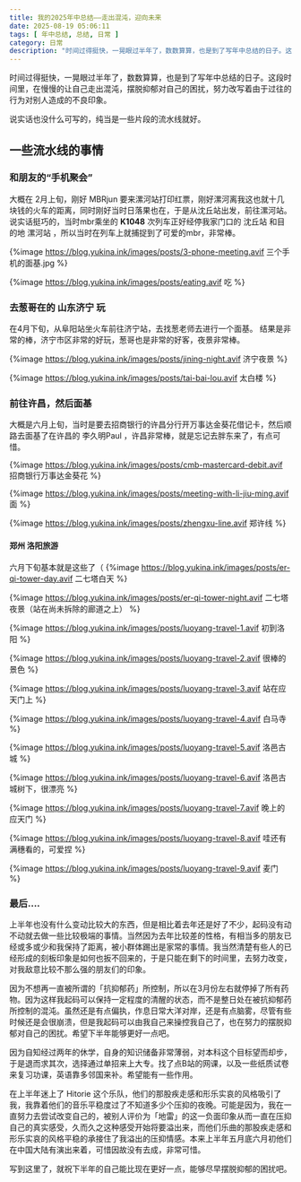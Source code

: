 ```yaml
---
title: 我的2025年中总结——走出混沌，迎向未来
date: 2025-08-19 05:06:11
tags: [ 年中总结, 总结, 日常 ]
category: 日常
description: "时间过得挺快，一晃眼过半年了，数数算算，也是到了写年中总结的日子。这段时间里，在慢慢的让自己走出混沌，摆脱抑郁对自己的困扰，努力改写着由于过往的行为对别人造成的不良印象。"
---
```


时间过得挺快，一晃眼过半年了，数数算算，也是到了写年中总结的日子。这段时间里，在慢慢的让自己走出混沌，摆脱抑郁对自己的困扰，努力改写着由于过往的行为对别人造成的不良印象。

说实话也没什么可写的，纯当是一些片段的流水线就好。



## 一些流水线的事情

### 和朋友的“手机聚会”

大概在 2月上旬，刚好 MBRjun 要来漯河站打印红票，刚好漯河离我这也就十几块钱的火车的距离，同时刚好当时日落果也在，于是从沈丘站出发，前往漯河站。
说实话挺巧的，当时mbr乘坐的 **K1048** 次列车正好经停我家门口的 沈丘站 和目的地 漯河站 ，所以当时在列车上就捕捉到了可爱的mbr，非常棒。

{%image https://blog.yukina.ink/images/posts/3-phone-meeting.avif 三个手机的面基.jpg %}

{%image https://blog.yukina.ink/images/posts/eating.avif 吃 %}



### 去葱哥在的 山东济宁 玩

在4月下旬，从阜阳站坐火车前往济宁站，去找葱老师去进行一个面基。
结果是非常的棒，济宁市区非常的好玩，葱哥也是非常的好客，夜景非常棒。

{%image https://blog.yukina.ink/images/posts/jining-night.avif 济宁夜景 %}

{%image https://blog.yukina.ink/images/posts/tai-bai-lou.avif 太白楼 %}



### 前往许昌，然后面基

大概是六月上旬，当时是要去招商银行的许昌分行开万事达金葵花借记卡，然后顺路去面基了在许昌的 李久明Paul ，许昌非常棒，就是忘记去胖东来了，有点可惜。

{%image https://blog.yukina.ink/images/posts/cmb-mastercard-debit.avif 招商银行万事达金葵花 %}

{%image https://blog.yukina.ink/images/posts/meeting-with-li-jiu-ming.avif 面 %}

{%image https://blog.yukina.ink/images/posts/zhengxu-line.avif 郑许线 %}



#### 郑州 洛阳旅游

六月下旬基本就是这些了（
{%image https://blog.yukina.ink/images/posts/er-qi-tower-day.avif 二七塔白天 %}

{%image https://blog.yukina.ink/images/posts/er-qi-tower-night.avif 二七塔夜景（站在尚未拆除的廊道之上） %}

{%image https://blog.yukina.ink/images/posts/luoyang-travel-1.avif 初到洛阳 %}

{%image https://blog.yukina.ink/images/posts/luoyang-travel-2.avif 很棒的景色 %}

{%image https://blog.yukina.ink/images/posts/luoyang-travel-3.avif 站在应天门上 %}

{%image https://blog.yukina.ink/images/posts/luoyang-travel-4.avif 白马寺 %}

{%image https://blog.yukina.ink/images/posts/luoyang-travel-5.avif 洛邑古城 %}

{%image https://blog.yukina.ink/images/posts/luoyang-travel-6.avif 洛邑古城树下，很漂亮 %}

{%image https://blog.yukina.ink/images/posts/luoyang-travel-7.avif 晚上的应天门 %}

{%image https://blog.yukina.ink/images/posts/luoyang-travel-8.avif 哇还有满穗看的，可爱捏 %}

{%image https://blog.yukina.ink/images/posts/luoyang-travel-9.avif 麦门 %}



### 最后....

上半年也没有什么变动比较大的东西，但是相比着去年还是好了不少，起码没有动不动就去做一些比较极端的事情。当然因为去年比较差的性格，有相当多的朋友已经或多或少和我保持了距离，被小群体踢出是家常的事情。我当然清楚有些人的已经形成的刻板印象是如何也扳不回来的，于是只能在剩下的时间里，去努力改变，对我敌意比较不那么强的朋友们的印象。

因为不想再一直被所谓的「抗抑郁药」所控制，所以在3月份左右就停掉了所有药物。因为这样我起码可以保持一定程度的清醒的状态，而不是整日处在被抗抑郁药所控制的混沌。虽然还是有点偏执，作息日常大洋对岸，还是有点脑雾，尽管有些时候还是会很崩溃，但是我起码可以由我自己来操控我自己了，也在努力的摆脱抑郁对自己的困扰。希望下半年能够更好一点吧。

因为自知经过两年的休学，自身的知识储备非常薄弱，对本科这个目标望而却步，于是退而求其次，选择通过单招来上大专。找了点B站的网课，以及一些纸质试卷来复习功课，英语靠多邻国来补。希望能有一些作用。

在上半年迷上了 Hitorie 这个乐队，他们的那股疾走感和形乐实哀的风格吸引了我，我靠着他们的音乐平稳度过了不知道多少个压抑的夜晚。可能是因为，我在一直努力去尝试改变自己的，被别人评价为「地雷」的这一负面印象从而一直在压抑自己的真实感受，久而久之这种感受开始将要溢出来，而他们乐曲的那股疾走感和形乐实哀的风格平稳的承接住了我溢出的压抑情感。本来上半年五月底六月初他们在中国大陆有演出来着，可惜因故没有去成，非常可惜。

写到这里了，就祝下半年的自己能比现在更好一点，能够尽早摆脱抑郁的困扰吧。